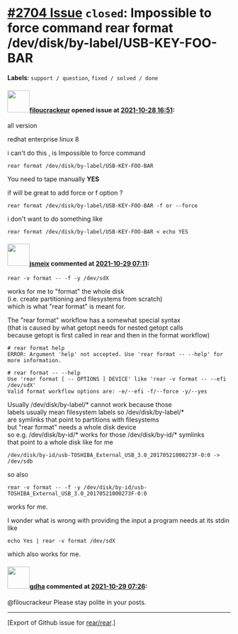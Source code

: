 [\#2704 Issue](https://github.com/rear/rear/issues/2704) `closed`: Impossible to force command rear format /dev/disk/by-label/USB-KEY-FOO-BAR
=============================================================================================================================================

**Labels**: `support / question`, `fixed / solved / done`

#### <img src="https://avatars.githubusercontent.com/u/2182548?u=595a82839d0f4667f736fc067dc8735e58c74512&v=4" width="50">[filoucrackeur](https://github.com/filoucrackeur) opened issue at [2021-10-28 16:51](https://github.com/rear/rear/issues/2704):

all version

redhat enterprise linux 8

i can't do this , is Impossible to force command

    rear format /dev/disk/by-label/USB-KEY-FOO-BAR

You need to tape manually **YES**

if will be great to add force or f option ?

    rear format /dev/disk/by-label/USB-KEY-FOO-BAR -f or --force

i don't want to do something like

    rear format /dev/disk/by-label/USB-KEY-FOO-BAR < echo YES

#### <img src="https://avatars.githubusercontent.com/u/1788608?u=925fc54e2ce01551392622446ece427f51e2f0ce&v=4" width="50">[jsmeix](https://github.com/jsmeix) commented at [2021-10-29 07:11](https://github.com/rear/rear/issues/2704#issuecomment-954486396):

    rear -v format -- -f -y /dev/sdX

works for me to "format" the whole disk  
(i.e. create partitioning and filesystems from scratch)  
which is what "rear format" is meant for.

The "rear format" workflow has a somewhat special syntax  
(that is caused by what getopt needs for nested getopt calls  
because getopt is first called in rear and then in the format workflow)

    # rear format help
    ERROR: Argument 'help' not accepted. Use 'rear format -- --help' for more information.

    # rear format -- --help
    Use 'rear format [ -- OPTIONS ] DEVICE' like 'rear -v format -- --efi /dev/sdX'
    Valid format workflow options are: -e/--efi -f/--force -y/--yes

Usually /dev/disk/by-label/\* cannot work because those  
labels usually mean filesystem labels so /dev/disk/by-label/\*  
are symlinks that point to partitions with filesystems  
but "rear format" needs a whole disk device  
so e.g. /dev/disk/by-id/\* works for those /dev/disk/by-id/\* symlinks  
that point to a whole disk like for me

    /dev/disk/by-id/usb-TOSHIBA_External_USB_3.0_20170521000273F-0:0 -> /dev/sdb

so also

    rear -v format -- -f -y /dev/disk/by-id/usb-TOSHIBA_External_USB_3.0_20170521000273F-0:0

works for me.

I wonder what is wrong with providing the input a program needs at its
stdin like

    echo Yes | rear -v format /dev/sdX

which also works for me.

#### <img src="https://avatars.githubusercontent.com/u/888633?u=cdaeb31efcc0048d3619651aa18dd4b76e636b21&v=4" width="50">[gdha](https://github.com/gdha) commented at [2021-10-29 07:26](https://github.com/rear/rear/issues/2704#issuecomment-954495348):

@filoucrackeur Please stay polite in your posts.

------------------------------------------------------------------------

\[Export of Github issue for
[rear/rear](https://github.com/rear/rear).\]
